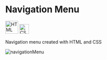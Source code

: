 # Navigation Menu
<img 
  src="https://upload.wikimedia.org/wikipedia/commons/6/61/HTML5_logo_and_wordmark.svg" 
  alt="HTML Logo" 
  width="40" /> 
<img 
  src="https://upload.wikimedia.org/wikipedia/commons/thumb/d/d5/CSS3_logo_and_wordmark.svg/363px-CSS3_logo_and_wordmark.svg.png" alt="CSS Logo" 
  width="30" />

Navigation menu created with HTML and CSS

![navigationMenu](https://github.com/user-attachments/assets/4016bba2-581c-4d7f-bd97-bb330563bb2c)
